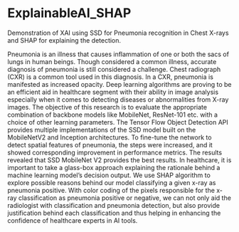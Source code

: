 # ExplainableAI_SHAP
Demonstration of XAI using SSD for Pneumonia recognition in Chest X-rays and SHAP for explaining the detection.

Pneumonia is an illness that causes inflammation of one or both the sacs of lungs in human beings. Though considered a common illness, accurate diagnosis of pneumonia is still considered a challenge. Chest radiograph (CXR) is a common tool used in this diagnosis. In a CXR, pneumonia is manifested as increased opacity. Deep learning algorithms are proving to be an efficient aid in healthcare segment with their ability in image analysis especially when it comes to detecting diseases or abnormalities from X-ray images. The objective of this research is to evaluate the appropriate combination of backbone models like MobileNet, ResNet-101 etc. with a choice of other learning parameters. The Tensor Flow Object Detection API provides multiple implementations of the SSD model built on the MobileNetV2 and Inception architectures. To fine-tune the network to detect spatial features of pneumonia, the steps were increased, and it showed corresponding improvement in performance metrics. The results revealed that SSD MobileNet V2 provides the best results. In healthcare, it is important to take a glass-box approach explaining the rationale behind a machine learning model’s decision output. We use SHAP algorithm to explore possible reasons behind our model classifying a given x-ray as pneumonia positive. With color coding of the pixels responsible for the x-ray classification as pneumonia positive or negative, we can not only aid the radiologist with classification and pneumonia detection, but also provide justification behind
each classification and thus helping in enhancing the confidence of healthcare experts in AI tools.
